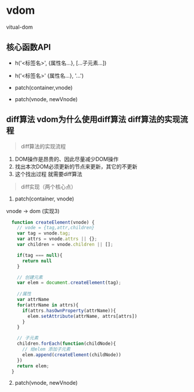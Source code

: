 # vdom
vitual-dom

## 核心函数API

- h('<标签名>', {属性名...}, [...子元素...])
- h('<标签名>' {属性名...}, '...')

- patch(container,vnode)
- patch(vnode, newVnode)

## diff算法 vdom为什么使用diff算法 diff算法的实现流程

> diff算法的实现流程

1. DOM操作是昂贵的、因此尽量减少DOM操作
2. 找出本次DOM必须更新的节点来更新，其它的不更新
3. 这个找出过程 就需要diff算法 

> diff实现（两个核心点）

1. patch(container, vnode)

  vnode -> dom (实现3)
```js 
  function createElement(vnode) {
    // vode = {tag,attr,children}
    var tag = vnode.tag;
    var attrs = vnode.attrs || {};
    var children = vnode.children || [];

    if(tag === null){
      return null
    }

    // 创建元素
    var elem = document.createElement(tag);
    
    //属性
    var attrName
    for(attrName in attrs){
      if(attrs.hasOwnProperty(attrName)){
        elem.setAttribute(attrName, attrs[attrs])
      }
    }

    // 子元素
    children.forEach(function(childNode){
      // 给elem 添加子元素
      elem.append(createElement(childNode)) 
    })
    return elem;
  }
```
2. patch(vnode, newVnode)